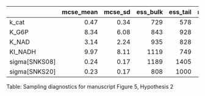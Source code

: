 |               |   mcse_mean |   mcse_sd |   ess_bulk |   ess_tail |   r_hat |
|:--------------|------------:|----------:|-----------:|-----------:|--------:|
| k_cat         |        0.47 |      0.34 |        729 |        578 |       1 |
| K_G6P         |        8.34 |      6.08 |        843 |        928 |       1 |
| K_NAD         |        3.14 |      2.24 |        935 |        828 |       1 |
| KI_NADH       |        9.97 |      8.11 |       1119 |        749 |       1 |
| sigma[SNKS08] |        0.24 |      0.17 |       1189 |       1405 |       1 |
| sigma[SNKS20] |        0.23 |      0.17 |        808 |       1000 |       1 |
Table: Sampling diagnostics for manuscript Figure 5, Hypothesis 2